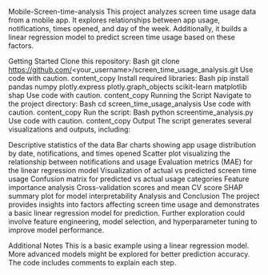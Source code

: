 Mobile-Screen-time-analysis
This project analyzes screen time usage data from a mobile app. It explores relationships between app usage, notifications, times opened, and day of the week. Additionally, it builds a linear regression model to predict screen time usage based on these factors.

Getting Started
Clone this repository:
Bash
git clone https://github.com/<your_username>/screen_time_usage_analysis.git
Use code with caution.
content_copy
Install required libraries:
Bash
pip install pandas numpy plotly.express plotly.graph_objects scikit-learn matplotlib shap
Use code with caution.
content_copy
Running the Script
Navigate to the project directory:
Bash
cd screen_time_usage_analysis
Use code with caution.
content_copy
Run the script:
Bash
python screentime_analysis.py
Use code with caution.
content_copy
Output
The script generates several visualizations and outputs, including:

Descriptive statistics of the data
Bar charts showing app usage distribution by date, notifications, and times opened
Scatter plot visualizing the relationship between notifications and usage
Evaluation metrics (MAE) for the linear regression model
Visualization of actual vs predicted screen time usage
Confusion matrix for predicted vs actual usage categories
Feature importance analysis
Cross-validation scores and mean CV score
SHAP summary plot for model interpretability
Analysis and Conclusion
The project provides insights into factors affecting screen time usage and demonstrates a basic linear regression model for prediction. Further exploration could involve feature engineering, model selection, and hyperparameter tuning to improve model performance.

Additional Notes
This is a basic example using a linear regression model. More advanced models might be explored for better prediction accuracy.
The code includes comments to explain each step.
